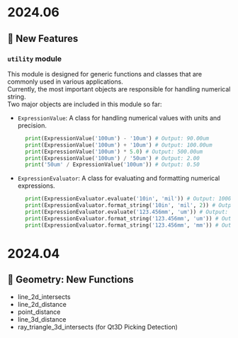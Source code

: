 <!--Author:jeff.chou, Host:https://wiki.realtek.com/rest/api, SpaceKey:PKGSW, PageID:539913360, GitHub:https://github.com/Realtek-Package-Software-Group/RT-Math-API/blob/main/CHANGE_LOG.md-->

# 2024.06


## 🎉 New Features

<h3><code>utility</code>  module</h3>

This module is designed for generic functions and classes that are commonly used in various applications.  
Currently, the most important objects are responsible for handling numerical string.  
Two major objects are included in this module so far:

- `ExpressionValue`: A class for handling numerical values with units and precision.  

<div style="margin-left: 40px">

```python
print(ExpressionValue('100um') - '10um') # Output: 90.00um
print(ExpressionValue('100um') + '10um') # Output: 100.00um
print(ExpressionValue('100um') * 5.0) # Output: 500.00um
print(ExpressionValue('100um') / '50um') # Output: 2.00
print('50um' / ExpressionValue('100um')) # Output: 0.50
```

</div>

- `ExpressionEvaluator`: A class for evaluating and formatting numerical expressions.  

<div style="margin-left: 40px">

```python
print(ExpressionEvaluator.evaluate('10in', 'mil')) # Output: 10000.0
print(ExpressionEvaluator.format_string('10in', 'mil', 2)) # Output: 10000.00mil
print(ExpressionEvaluator.evaluate('123.456mm', 'um')) # Output: 123456.0
print(ExpressionEvaluator.format_string('123.456mm', 'um')) # Output: 123456.00um
print(ExpressionEvaluator.format_string('123.456mm', 'mm')) # Output: 123.45600mm
```

</div>


# 2024.04

## 🎉 Geometry: New Functions

- line_2d_intersects
- line_2d_distance
- point_distance
- line_3d_distance
- ray_triangle_3d_intersects (for Qt3D Picking Detection)
